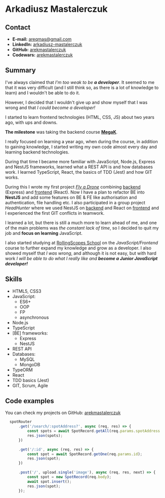 # Arkadiusz Mastalerczuk

## Contact

- **E-mail:** [areqmas@gmail.com](mailto:areqmas@gmail.com)
- **LinkedIn:** [arkadiusz-mastalerczuk](https://www.linkedin.com/in/arkadiusz-mastalerczuk)
- **GitHub:** [arekmastalerczuk](https://github.com/arekmastalerczuk)
- **Codewars:** [arekmastalerczuk](https://www.codewars.com/users/arekmastalerczuk)

## Summary

I've always claimed that *I'm too weak to be **a developer***. It seemed to me that it was very difficult (and I still think so, as there is a lot of knowledge to learn) and I wouldn't be able to do it.

However, I decided that I wouldn't give up and show myself that I was wrong and that *I could become a developer!*

I started to learn frontend technologies (HTML, CSS, JS) about two years ago, with ups and downs.

**The milestone** was taking the backend course **[MegaK](https://www.megak.pl)**.

I really focused on learning a year ago, when during the course, in addition to gaining knowledge, I started writing my own code almost every day and learning backend technologies.

During that time I became more familiar with JavaScript, Node.js, Express and NestJS frameworks, learned what a REST API is and how databases work. I learned TypeScript, React, the basics of TDD (Jest) and how GIT works.

During this I wrote my first project [*Fly a Drone*](https://armast.networkmanager.pl) combining [backend](https://github.com/arekmastalerczuk/FlyADroneBack) (Express) and [frontend](https://github.com/arekmastalerczuk/FlyADroneFront) (React). Now I have a plan to refactor BE into **NestJS** and add some features on BE & FE like authorisation and authentication, file handling etc. I also participated in a group project *HeadHunter* where we used NestJS on [backend](https://github.com/Bartlomiej95/GR12-HeadHunter-backend) and React on [frontend](https://github.com/Bartlomiej95/GR12-HeadHunter-frontend) and I experienced the first GIT conflicts in teamwork.

I learned a lot, but there is still a much more to learn ahead of me, and one of the main problems was *the constant lack of time*, so I decided to quit my job and **focus on learning** JavaScript.

I also started studying at [RollingScopes School](https://github.com/rolling-scopes-school/js-fe-course-en) on the *JavaScript/Frontend* course to further expand my knowledge and grow as a developer. I also showed myself that *I was wrong*, and although it is not easy, but with hard work *I will be able to do what I really like and **become a Junior JavaScript developer!***

## Skills
- HTML5, CSS3
- JavaScript:
    - ES6+
    - OOP
    - FP
    - asynchronous
- Node.js
- TypeScript
- \[BE] frameworks:
    - Express
    - NestJS
- REST API
- Databases:
    - MySQL
    - MongoDB
- TypeORM
- React
- TDD basics \(Jest)
- GIT, Scrum, Agile

## Code examples

You can check my projects on GitHub: [arekmastalerczuk](https://github.com/arekmastalerczuk)

```javascript
  spotRouter
      .get('/search/:spotAddress?', async (req, res) => {
          const spots = await SpotRecord.getAll(req.params.spotAddress ?? '');
          res.json(spots);
      })
  
      .get('/:id', async (req, res) => {
          const spot = await SpotRecord.getOne(req.params.id);
          res.json(spot);
      })
  
      .post('/', upload.single('image'), async (req, res, next) => {
          const spot = new SpotRecord(req.body);
          await spot.insert();
          res.json(spot);
      });
```
